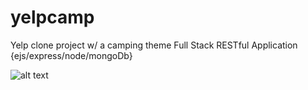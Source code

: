 # yelpcamp
Yelp clone project w/ a camping theme
Full Stack RESTful Application {ejs/express/node/mongoDb}

![alt text](https://farm1.staticflickr.com/545/32855763106_a89cbb0156_o.jpg)
